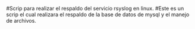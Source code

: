 #Scrip para realizar el respaldo del servicio rsyslog en linux.
#Este es un scrip el cual realizara el respaldo de la base de datos de mysql y el manejo de archivos.
